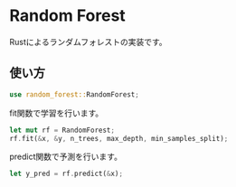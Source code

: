 # Random Forest

Rustによるランダムフォレストの実装です。

## 使い方

```rust
use random_forest::RandomForest;
```

fit関数で学習を行います。

```rust
let mut rf = RandomForest;
rf.fit(&x, &y, n_trees, max_depth, min_samples_split);
```

predict関数で予測を行います。

```rust
let y_pred = rf.predict(&x);
```


